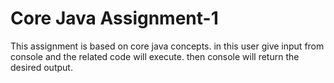 # Core Java Assignment-1

This assignment is based on core java concepts.
in this user give input from console and the related code will execute.
then console will return the desired output.
